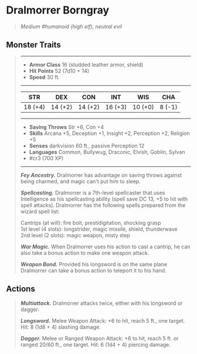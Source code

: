 # Dralmorrer Borngray
>*Medium #humanoid (high elf), neutral evil*
## Monster Traits
>___
>- **Armor Class** 16 (studded leather armor, shield)
>- **Hit Points** 52 (7d10 + 14)
>- **Speed** 30 ft.
>___
>|STR|DEX|CON|INT|WIS|CHA|
>|:---:|:---:|:---:|:---:|:---:|:---:|
>|18 (+4)|14 (+2)|14 (+2)|16 (+3)|10 (+0)|8 (-1)|
>___
>- **Saving Throws** Str +6, Con +4
>- **Skills** Arcana +5, Deception +1, Insight +2, Perception +2, Religion +5
>- **Senses** darkvision 60 ft., passive Perception 12
>- **Languages** Common, Bullywug, Draconic, Elvish, Goblin, Sylvan
>- #cr3 (700 XP)
>___
>***Fey Ancestry.*** Dralmorrer has advantage on saving throws against being charmed, and magic can't put him to sleep.  
>
>***Spellcasting.*** Dralmorrer is a 7th-level spellcaster that uses Intelligence as his spellcasting ability (spell save DC 13, +5 to hit with spell attacks). Dralmorrer has the following spells prepared from the wizard spell list:  
>
>Cantrips (at will): fire bolt, prestidigitation, shocking grasp  
>1st level (4 slots): longstrider, magic missile, shield, thunderwave  
>2nd level (2 slots): magic weapon, misty step  
>
>
>***War Magic.*** When Dralmorrer uses his action to cast a cantrip, he can also take a bonus action to make one weapon attack.  
>
>***Weapon Bond.*** Provided his longsword is on the same plane Dralmorrer can take a bonus action to teleport it to his hand.  
>
## Actions
>***Multiattack.*** Dralmorrer attacks twice, either with his longsword or dagger.  
>
>***Longsword.*** Melee Weapon Attack: +6 to hit, reach 5 ft., one target. Hit: 8 (1d8 + 4) slashing damage.  
>
>***Dagger.*** Melee  or Ranged Weapon Attack: +6 to hit, reach 5 ft. or ranged 20/60 ft., one target. Hit: 6 (1d4 + 4) piercing damage.